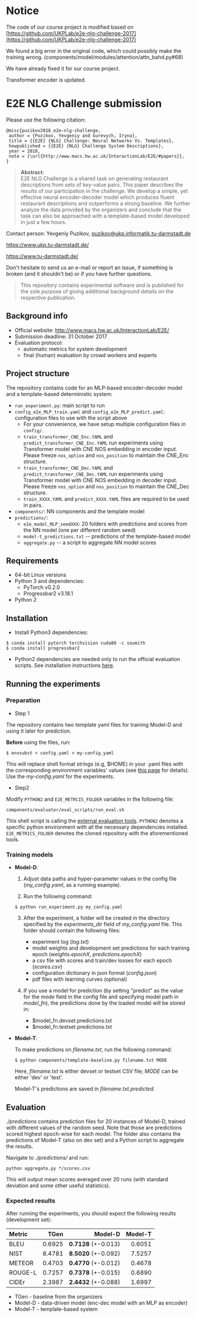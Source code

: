 # Notice

The code of our course project is modified based on
[https://github.com/UKPLab/e2e-nlg-challenge-2017](https://github.com/UKPLab/e2e-nlg-challenge-2017)

We found a big error in the original code, which could possibly make the training wrong. (components/model/modules/attention/attn\_bahd.py#68)

We have already fixed it for our course project.

Transformer encoder is updated.


# E2E NLG Challenge submission 

Please use the following citation:

```
@misc{puzikov2018_e2e-nlg-challenge,
 author = {Puzikov, Yevgeniy and Gurevych, Iryna},
 title = {{E2E} {NLG} Challenge: Neural Networks Vs. Templates},
 howpublished = {{E2E} {NLG} Challenge System Descriptions},
 year = 2018,
 note = {\url{http://www.macs.hw.ac.uk/InteractionLab/E2E/#papers}},
}
```

> **Abstract:**  
  E2E NLG Challenge is a shared task on generating restaurant
  descriptions from sets of key-value pairs.
  This paper describes the results of our participation in the challenge. 
  We develop a simple, yet effective neural encoder-decoder model
  which produces fluent restaurant descriptions
  and outperforms a strong baseline.
  We further analyze the data provided by the organizers and conclude
  that the task can also be approached with a template-based model
  developed in just a few hours.

Contact person: Yevgeniy Puzikov, puzikov@ukp.informatik.tu-darmstadt.de

https://www.ukp.tu-darmstadt.de/

https://www.tu-darmstadt.de/


Don't hesitate to send us an e-mail or report an issue, 
if something is broken (and it shouldn't be) or if you have further questions.

> This repository contains experimental software and is published for the sole purpose 
of giving additional background details on the respective publication. 

## Background info

* Official website: http://www.macs.hw.ac.uk/InteractionLab/E2E/
* Submission deadline: 31 October 2017
* Evaluation protocol: 
    - automatic metrics for system development
    - final (human) evaluation by crowd workers and experts
     
## Project structure

The repository contains code for an MLP-based encoder-decoder model and a template-based deterministic system:

* `run_experiment.py`: main script to run
* `config_e2e_MLP_train.yaml` and `config_e2e_MLP_predict.yaml`: configuration files to use with the script above
    * For your convenience, we have setup multiple configuration files in `config/`. 
    * `train_transformer_CNE_Enc.YAML` and `predict_transformer_CNE_Enc.YAML` run experiments using Transformer model with CNE NOS embedding in encoder input. Please freeze `nos_option` and `nos_position` to maintain the CNE_Enc structure.
    * `train_transformer_CNE_Dec.YAML` and `predict_transformer_CNE_Dec.YAML` run experiments using Transformer model with CNE NOS embedding in decoder input. Please freeze `nos_option` and `nos_position` to maintain the CNE_Dec structure.
    * `train_XXXX.YAML` and `predict_XXXX.YAML` files are required to be used in pairs.    
* `components/`: NN components and the template model
* `predictions/`:
    * `e2e_model_MLP_seedXXX`: 20 folders with predictions and scores from the NN model (one per different random seed)
    * `model-t_predictions.txt` -- predictions of the template-based model
    * `aggregate.py` -- a script to aggregate NN model scores

## Requirements

* 64-bit Linux versions
* Python 3 and dependencies:
    * PyTorch v0.2.0
    * Progressbar2 v3.18.1
* Python 2

## Installation

* Install Python3 dependencies:

```
$ conda install pytorch torchvision cuda80 -c soumith 
$ conda install progressbar2
```

* Python2 dependencies are needed only to run the official evaluation scripts.
See installation instructions [here][3].

## Running the experiments

### Preparation

* Step 1

The repository contains two template yaml files 
for training Model-D and using it later for prediction.

**Before** using the files, run:

```
$ envsubst < config.yaml > my-config.yaml
```

This will replace shell format strings (e.g, $HOME) in your .yaml
files with the corresponding environment variables' values 
(see [this page][1] for details). Use the *my-config.yaml* for the experiments.

* Step2 

Modify `PYTHON2` and `E2E_METRCIS_FOLDER` variables in the following file:

`components/evaluator/eval_scripts/run_eval.sh`

This shell script is calling the [external evaluation tools][3].
`PYTHON2` denotes a specific python environment with all the necessary dependencies installed.
`E2E_METRICS_FOLDER` denotes the cloned repository with the aforementioned tools.

### Training models

* **Model-D**:
    1. Adjust data paths and hyper-parameter values in the config file (*my_config.yaml*, as a running example).
    
    2. Run the following command:  
        
    ```
    $ python run_experiment.py my_config.yaml
    ```
    
    3. After the experiment, a folder will be created in the directory specified 
    by the *experiments_dir* field of *my_config.yaml* file.
    This folder should contain the following files:
        - experiment log (*log.txt*)
        - model weights and development set predictions for each training epoch 
        (*weights.epochX*, *predictions.epochX*)    
        - a csv file with scores and train/dev losses for each epoch (*scores.csv*)
        - configuration dictionary in json format (*config.json*)
	    - pdf files with learning curves (optional)
    
    4. If you use a model for prediction 
    (by setting "predict" as the value for the *mode* field in the config file and 
    specifying model path in *model_fn*), the predictions done by the loaded model will be
    stored in:
        - $model_fn.devset.predictions.txt
        - $model_fn.testset.predictions.txt
   
* **Model-T**:
    
    To make predictions on *filename.txt*, run the following command:
    
    ```
    $ python components/template-baseline.py filename.txt MODE
    ```
    Here, *filename.txt* is either devset or testset CSV file; 
    *MODE* can be either 'dev' or 'test'. 
    
    Model-T's predictions are saved in *filename.txt.predicted*.

## Evaluation

*./predictions* contains prediction files for 20 instances of Model-D, 
trained with different values of the random seed. 
Note that those are predictions scored highest epoch-wise for each model.
The folder also contains the predictions of Model-T (also on dev set) and
a Python script to aggregate the results.

Navigate to *./predictions/* and run:

```
python aggregate.py */scores.csv
```

This will output mean scores averaged over 20 runs 
(with standard deviation and some other useful statistics).

### Expected results

After running the experiments, you should expect the following results (development set):

Metric  	| TGen 	|    Model-D 	        | Model-T
:---------	|---------:	|-------:	        |---------:
BLEU    	|   0.6925 	| **0.7128** (+-0.013)	|   0.6051
NIST    	|   8.4781 	| **8.5020** (+-0.092) 	|   7.5257
METEOR  	|   0.4703 	| **0.4770** (+-0.012)	|   0.4678
ROUGE-L 	|   0.7257 	| **0.7378** (+-0.015)	|   0.6890
CIDEr   	|   2.3987 	| **2.4432** (+-0.088) 	|   1.6997

- TGen - baseline from the organizers
- Model-D - data-driven model (enc-dec model with an MLP as encoder)
- Model-T - template-based system


[1]: https://www.gnu.org/software/gettext/manual/gettext.html#sh_002dformat
[2]: http://www.macs.hw.ac.uk/InteractionLab/E2E/data/baseline-output.txt
[3]: https://github.com/tuetschek/e2e-metrics
